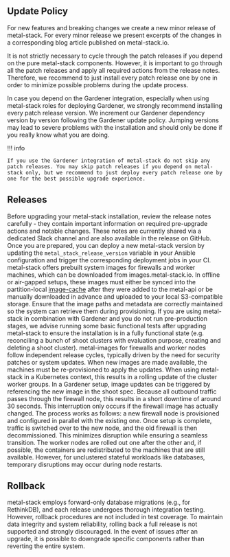 ## Update Policy

For new features and breaking changes we create a new minor release of metal-stack.
For every minor release we present excerpts of the changes in a corresponding blog article published on metal-stack.io.

It is not strictly necessary to cycle through the patch releases if you depend on the pure metal-stack components.
However, it is important to go through all the patch releases and apply all required actions from the release notes.
Therefore, we recommend to just install every patch release one by one in order to minimize possible problems during the update process.

In case you depend on the Gardener integration, especially when using metal-stack roles for deploying Gardener, we strongly recommend installing every patch release version.
We increment our Gardener dependency version by version following the Gardener update policy. Jumping versions may lead to severe problems with the installation and should only be done if you really know what you are doing.

!!! info

    If you use the Gardener integration of metal-stack do not skip any patch releases. You may skip patch releases if you depend on metal-stack only, but we recommend to just deploy every patch release one by one for the best possible upgrade experience.

## Releases

Before upgrading your metal-stack installation, review the release notes carefully - they contain important information on required pre-upgrade actions and notable changes. These notes are currently shared via a dedicated Slack channel and are also available in the release on GitHub. Once you are prepared, you can deploy a new metal-stack version by updating the `metal_stack_release_version` variable in your Ansible configuration and trigger the corresponding deployment jobs in your CI.
metal-stack offers prebuilt system images for firewalls and worker machines, which can be downloaded from images.metal-stack.io. In offline or air-gapped setups, these images must either be synced into the partition-local [image-cache](https://github.com/metal-stack/metal-image-cache-sync) after they were added to the metal-api or be manually downloaded in advance and uploaded to your local S3-compatible storage. Ensure that the image paths and metadata are correctly maintained so the system can retrieve them during provisioning.
If you are using metal-stack in combination with Gardener and you do not run pre-production stages, we advise running some basic functional tests after upgrading metal-stack to ensure the installation is in a fully functional state (e.g. reconciling a bunch of shoot clusters with evaluation purpose, creating and deleting a shoot cluster).
metal-images for firewalls and worker nodes follow independent release cycles, typically driven by the need for security patches or system updates. When new images are made available, the machines must be re-provisioned to apply the updates. When using metal-stack in a Kubernetes context, this results in a rolling update of the cluster worker groups.
In a Gardener setup, image updates can be triggered by referencing the new image in the shoot spec.
Because all outbound traffic passes through the firewall node, this results in a short downtime of around 30 seconds. This interruption only occurs if the firewall image has actually changed. The process works as follows: a new firewall node is provisioned and configured in parallel with the existing one. Once setup is complete, traffic is switched over to the new node, and the old firewall is then decommissioned. This minimizes disruption while ensuring a seamless transition.
The worker nodes are rolled out one after the other and, if possible, the containers are redistributed to the machines that are still available. However, for unclustered stateful workloads like databases, temporary disruptions may occur during node restarts.

## Rollback

metal-stack employs forward-only database migrations (e.g., for RethinkDB), and each release undergoes thorough integration testing. However, rollback procedures are not included in test coverage. To maintain data integrity and system reliability, rolling back a full release is not supported and strongly discouraged. In the event of issues after an upgrade, it is possible to downgrade specific components rather than reverting the entire system.